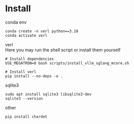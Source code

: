 # Install
conda env
```
conda create -n verl python==3.10
conda activate verl
```

verl  
Here you may run the shell script or install them yourself
```
# Install dependencies
USE_MEGATRON=0 bash scripts/install_vllm_sglang_mcore.sh

# Install verl
pip install --no-deps -e .
```

sqlite3
```
sudo apt install sqlite3 libsqlite3-dev
sqlite3 --version
```

other
```
pip install chardet
```


